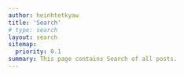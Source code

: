```yaml
---
author: heinhtetkyaw
title: 'Search'
# type: search
layout: search
sitemap:
  priority: 0.1
summary: This page contains Search of all posts.
---
```

